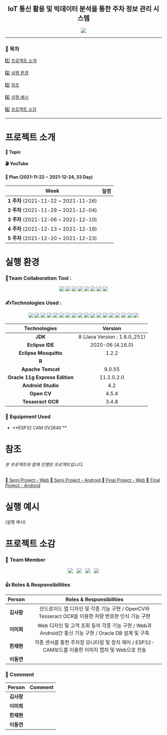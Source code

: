 <div align=center><h2>IoT 통신 활용 및 빅데이터 분석을 통한 주차 정보 관리 시스템</h2></div>
<div align=center><a href="https://github.com/4rangKim/FinalProject"><img src="https://hits.seeyoufarm.com/api/count/incr/badge.svg?url=https%3A%2F%2Fgithub.com%2F4rangKim%2FFinalProject&count_bg=%23434343&title_bg=%23F7C873&icon=&icon_color=%23FFFFFF&title=hits&edge_flat=false"/></a></div>

---
### 📌 목차
1️⃣ [프로젝트 소개](#프로젝트-소개)

2️⃣ [실행 환경](#실행-환경)

3️⃣ [참조](#참조)

4️⃣ [실행 예시](#실행-예시)

5️⃣ [프로젝트 소감](#프로젝트-소감)

---
# 프로젝트 소개

#### 📍 **Topic**

#### 🎬 **YouTube**

#### 📆 **Plan (2021-11-22 ~ 2021-12-24, 33 Day)**

|               **Week**               | **일정** |
| :----------------------------------: | :------: |
| **1 주차** (2021-11-22 ~ 2021-11-26) |          |
| **2 주차** (2021-11-29 ~ 2021-12-04) |          |
| **3 주차** (2021-12-06 ~ 2021-12-10) |          |
| **4 주차** (2021-12-13 ~ 2021-12-18) |          |
| **5 주차** (2021-12-20 ~ 2021-12-23) |          |

# 실행 환경
### 🤝Team Collaboration Tool : 
<div align=center>
<img src="https://img.shields.io/badge/GitHub-181717?style=for-the-badge&logo=GitHub&logoColor=white">&nbsp;<img src="https://img.shields.io/badge/Zoom-2D8CFF?style=for-the-badge&logo=Zoom&logoColor=white">&nbsp;<img src="https://img.shields.io/badge/Miro-050038?style=for-the-badge&logo=Miro&logoColor=white">&nbsp;<img src="https://img.shields.io/badge/allo-ffffff?style=for-the-badge">&nbsp;<img src="https://img.shields.io/badge/Google Drive-4285F4?style=for-the-badge&logo=Google Drive&logoColor=white">&nbsp;<img src="https://img.shields.io/badge/Google Docs-4d8aed?style=for-the-badge">&nbsp;<img src="https://img.shields.io/badge/Google Sheets-34A853?style=for-the-badge&logo=Google Sheets&logoColor=white">&nbsp;<img src="https://img.shields.io/badge/Google Slides-edb413?style=for-the-badge">
</div>

### ✍Technologies Used : 

<div align=center>
<img src="https://img.shields.io/badge/java-007396?style=for-the-badge&logo=java&logoColor=white">&nbsp;<img src="https://img.shields.io/badge/JavaScript-F7DF1E?style=for-the-badge&logo=JavaScript&logoColor=white">&nbsp;<img src="https://img.shields.io/badge/Spring-6DB33F?style=for-the-badge&logo=Spring&logoColor=white">&nbsp;<img src="https://img.shields.io/badge/jQuery-0769AD?style=for-the-badge&logo=jQuery&logoColor=white">&nbsp;<img src="https://img.shields.io/badge/HTML5-E34F26?style=for-the-badge&logo=HTML5&logoColor=white">&nbsp;<img src="https://img.shields.io/badge/CSS3-1572B6?style=for-the-badge&logo=CSS3&logoColor=white">&nbsp;<img src="https://img.shields.io/badge/Bootstrap-7952B3?style=for-the-badge&logo=Bootstrap&logoColor=white">&nbsp;<img src="https://img.shields.io/badge/Eclipse IDE-2C2255?style=for-the-badge&logo=Eclipse IDE&logoColor=white">&nbsp;<img src="https://img.shields.io/badge/Eclipse Mosquitto-3C5280?style=for-the-badge&logo=EclipseMosquitto&logoColor=white">&nbsp;<img src="https://img.shields.io/badge/R-276DC3?style=for-the-badge&logo=R&logoColor=white">&nbsp;<img src="https://img.shields.io/badge/Apache Tomcat-F8DC75?style=for-the-badge&logo=ApacheTomcat&logoColor=black">&nbsp;<img src="https://img.shields.io/badge/Oracle-F80000?style=for-the-badge&logo=Oracle&logoColor=white">&nbsp;<img src="https://img.shields.io/badge/Android Studio-3DDC84?style=for-the-badge&logo=AndroidStudio&logoColor=white">&nbsp;<img src="https://img.shields.io/badge/Firebase-ffcb2b?style=for-the-badge&logo=Firebase&logoColor=white">&nbsp;<img src="https://img.shields.io/badge/Kakao Map-FFCD00?style=for-the-badge&logo=Kakao&logoColor=black">&nbsp;<img src="https://img.shields.io/badge/Arduino-00979D?style=for-the-badge&logo=Arduino&logoColor=white">&nbsp;<img src="https://img.shields.io/badge/OpenCV-5C3EE8?style=for-the-badge&logo=OpenCV&logoColor=white">&nbsp;<img src="https://img.shields.io/badge/tesseract-333399?style=for-the-badge&logo=tesseract&logoColor=white">
</div>

|          Technologies          |           Version            |
| :----------------------------: | :--------------------------: |
|            **JDK**             | 8 (Java Version : 1.8.0_251) |
|        **Eclipse IDE**         |       2020-06 (4.16.0)       |
|     **Eclipse Mosquitto**      |            1.2.2             |
|             **R**              |                              |
|       **Apache Tomcat**        |            9.0.55            |
| **Oracle 11g Express Edition** |          11.2.0.2.0          |
|       **Android Studio**       |             4.2              |
|          **Open CV**           |            4.5.4             |
|       **Tesseract OCR**        |            3.4.8             |

### 🧰 Equipment Used
* **ESP32 CAM OV2640 **

# 참조
###### 본 프로젝트와 함께 진행된 프로젝트입니다.
📕[ Semi Project - Web ](https://github.com/4rangKim/FinalProject-semi)
📗[ Semi Project - Android ]()
📘[ Final Project - Web ](https://github.com/4rangKim/FinalProject)
📙[ Final Project - Android](https://github.com/4rangKim/FinalProject-Android)

# 실행 예시
(실행 예시)

# 프로젝트 소감

### 🎈 Team Member 
<div align=center><a href="https://github.com/4rangKim"><img src="https://img.shields.io/badge/김사랑 -434343?style=for-the-badge&logo=GitHub&logoColor=white"/></a>&nbsp;&nbsp;&nbsp;<a href="https://github.com/MIHEE-LEE"><img src="https://img.shields.io/badge/이미희-434343?style=for-the-badge&logo=GitHub&logoColor=white"/></a>&nbsp;&nbsp;&nbsp;<a href="https://github.com/JaehyunHan0722"><img src="https://img.shields.io/badge/한재현-434343?style=for-the-badge&logo=GitHub&logoColor=white"/></a>&nbsp;&nbsp;&nbsp;<a href="https://github.com/le-espiritu"><img src="https://img.shields.io/badge/이동연-434343?style=for-the-badge&logo=GitHub&logoColor=white"/></a></div>

### 👍 Roles & Responsibilities
|   Person   |                   Roles & Responsibilities                   |
| :--------: | :----------------------------------------------------------: |
| **김사랑** | 안드로이드 앱 디자인 및 각종 기능 구현 / OpenCV와 Tesseract OCR을 이용한 차량 번호판 인식 기능 구현 |
| **이미희** | Web 디자인 및 고객 조회 등의 각종 기능 구현 / Web과 Android간 통신 기능 구현 / Oracle DB 설계 및 구축 |
| **한재현** | 각종 센서를 통한 주차장 모니터링 및 장치 제어 / ESP32-CAM보드를 이용한 이미지 캡처 및 Web으로 전송 |
| **이동연** |                                                              |

### 💬 Comment
|   Person   | Comment |
| :--------: | ------- |
| **김사랑** |         |
| **이미희** |         |
| **한재현** |         |
| **이동연** |         |

